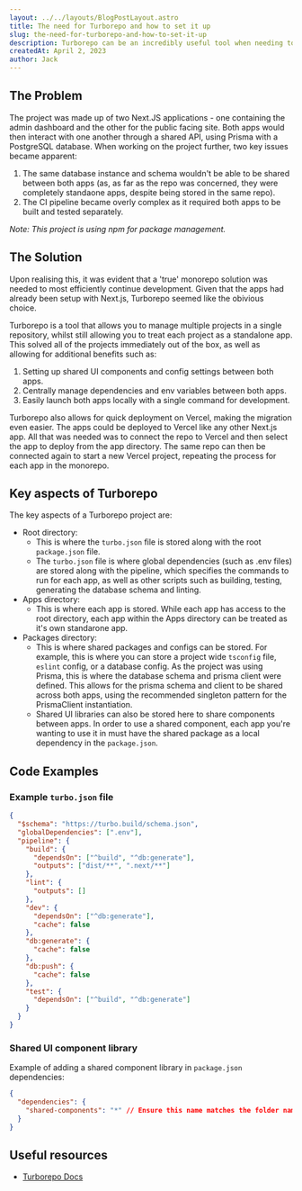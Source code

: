 ```yaml
---
layout: ../../layouts/BlogPostLayout.astro
title: The need for Turborepo and how to set it up
slug: the-need-for-turborepo-and-how-to-set-it-up
description: Turborepo can be an incredibly useful tool when needing to manage multiple projects in a single repository. This article will walk through my experience of when I needed a monorepo solution and the benefits it provided.
createdAt: April 2, 2023
author: Jack
---
```


## The Problem

The project was made up of two Next.JS applications - one containing the admin dashboard and the other for the public facing site. Both apps would then interact with one another through a shared API, using Prisma with a PostgreSQL database. When working on the project further, two key issues became apparent:

1. The same database instance and schema wouldn't be able to be shared between both apps (as, as far as the repo was concerned, they were completely standaone apps, despite being stored in the same repo).
2. The CI pipeline became overly complex as it required both apps to be built and tested separately.

_Note: This project is using npm for package management._

## The Solution

Upon realising this, it was evident that a 'true' monorepo solution was needed to most efficiently continue development. Given that the apps had already been setup with Next.js, Turborepo seemed like the obivious choice.

Turborepo is a tool that allows you to manage multiple projects in a single repository, whilst still allowing you to treat each project as a standalone app. This solved all of the projects immediately out of the box, as well as allowing for additional benefits such as:

1. Setting up shared UI components and config settings between both apps.
2. Centrally manage dependencies and env variables between both apps.
3. Easily launch both apps locally with a single command for development.

Turborepo also allows for quick deployment on Vercel, making the migration even easier. The apps could be deployed to Vercel like any other Next.js app. All that was needed was to connect the repo to Vercel and then select the app to deploy from the app directory. The same repo can then be connected again to start a new Vercel project, repeating the process for each app in the monorepo.

## Key aspects of Turborepo

The key aspects of a Turborepo project are:

- Root directory:
  - This is where the `turbo.json` file is stored along with the root `package.json` file.
  - The `turbo.json` file is where global dependencies (such as .env files) are stored along with the pipeline, which specifies the commands to run for each app, as well as other scripts such as building, testing, generating the database schema and linting.
- Apps directory:
  - This is where each app is stored. While each app has access to the root directory, each app within the Apps directory can be treated as it's own standarone app.
- Packages directory:
  - This is where shared packages and configs can be stored. For example, this is where you can store a project wide `tsconfig` file, `eslint` config, or a database config. As the project was using Prisma, this is where the database schema and prisma client were defined. This allows for the prisma schema and client to be shared across both apps, using the recommended singleton pattern for the PrismaClient instantiation.
  - Shared UI libraries can also be stored here to share components between apps. In order to use a shared component, each app you're wanting to use it in must have the shared package as a local dependency in the `package.json`.

## Code Examples

### Example `turbo.json` file

```json
{
  "$schema": "https://turbo.build/schema.json",
  "globalDependencies": [".env"],
  "pipeline": {
    "build": {
      "dependsOn": ["^build", "^db:generate"],
      "outputs": ["dist/**", ".next/**"]
    },
    "lint": {
      "outputs": []
    },
    "dev": {
      "dependsOn": ["^db:generate"],
      "cache": false
    },
    "db:generate": {
      "cache": false
    },
    "db:push": {
      "cache": false
    },
    "test": {
      "dependsOn": ["^build", "^db:generate"]
    }
  }
}
```

### Shared UI component library

Example of adding a shared component library in `package.json` dependencies:

```json
{
  "dependencies": {
    "shared-components": "*" // Ensure this name matches the folder name of the shared component library
  }
}
```

## Useful resources

- [Turborepo Docs](https://turbo.build/docs/introduction)
